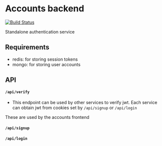 # Accounts backend

[![Build Status](https://travis-ci.org/esayemm/accounts-backend.svg?branch=master)](https://travis-ci.org/esayemm/accounts-backend)

Standalone authentication service

## Requirements

- redis: for storing session tokens
- mongo: for storing user accounts

## API

#### `/api/verify`
- This endpoint can be used by other services to verify jwt. Each service can obtain jwt from cookies set by `/api/signup` or `/api/login`

These are used by the accounts frontend
#### `/api/signup`
#### `/api/login`

